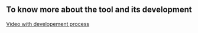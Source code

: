 ## To know more about the tool and its development
[Video with developement process](youtu.be/tLPmvoiEbEo)
